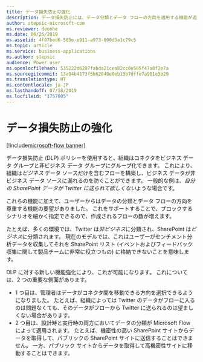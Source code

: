 ```yaml
---
title: データ損失防止の強化
description: データ損失防止には、データ分類とデータ フローの方向を適用する機能が追加されました。
author: stepsic-microsoft-com
ms.reviewer: deonhe
ms.date: 06/26/2019
ms.assetid: 4f87bed6-565e-e911-a973-000d3a1c79c5
ms.topic: article
ms.service: business-applications
ms.author: stepsic
audience: Power user
ms.openlocfilehash: 535222d6287fabda21cea82cc0e505f47a0f2e7a
ms.sourcegitcommit: 13a94b4173f5b62040e0eb13b7dffe7a901e3b29
ms.translationtype: HT
ms.contentlocale: ja-JP
ms.lasthandoff: 07/18/2019
ms.locfileid: "1757005"
---
```

# <a name="data-loss-prevention-enhancements"></a>データ損失防止の強化

[!include[microsoft-flow banner](../includes/microsoft-flow.md)]

データ損失防止 (DLP) ポリシーを使用すると、組織はコネクタをビジネス データ グループと非ビジネス データ グループにグループ化できます。 これにより、組織は*ビジネス* データ ソースだけを含むフローを構築し、ビジネス データが非ビジネス データ ソースに漏れるのを防ぐことができます。 一般的な例は、*自分の SharePoint データが Twitter に送られて欲しくない*ような場合です。

これらの機能に加えて、ユーザーからはデータの分類とデータ フローの方向を尊重する機能の要望がありました。 これをサポートすることで、ブロックするシナリオを細かく指定できるので、作成されるフローの数が増えます。

たとえば、多くの環境では、Twitter は*非ビジネス*に分類され、SharePoint は*ビジネス*に分類されます。 現在のモデルでは、これはユーザーがセンチメント分析データを収集してそれを SharePoint リスト (イベントおよびフィードバック収集に関して製品チームに非常に役立つもの) に格納できないことを意味します。

DLP に対する新しい機能強化により、これが可能になります。 これについては、2 つの重要な側面があります。

- 1 つ目は、管理者はデータがコネクタ間を移動できる方向を選択できるようになりました。 たとえば、組織によっては Twitter のデータがフローに入るのは問題なくても、そのデータがフローから Twitter に送られるのは望ましくない場合があります。
- 2 つ目は、設計時と実行時の両方においてデータの分類が Microsoft Flow によって適用されます。 たとえば、機密性の高い SharePoint サイトからデータを取得して、パブリックの SharePoint サイトに送信することはできません。 一方、パブリック サイトからデータを取得して高機密性サイトに移動することはできます。
